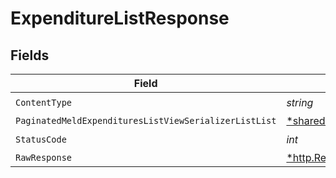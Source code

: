 # ExpenditureListResponse


## Fields

| Field                                                                                                                                     | Type                                                                                                                                      | Required                                                                                                                                  | Description                                                                                                                               |
| ----------------------------------------------------------------------------------------------------------------------------------------- | ----------------------------------------------------------------------------------------------------------------------------------------- | ----------------------------------------------------------------------------------------------------------------------------------------- | ----------------------------------------------------------------------------------------------------------------------------------------- |
| `ContentType`                                                                                                                             | *string*                                                                                                                                  | :heavy_check_mark:                                                                                                                        | N/A                                                                                                                                       |
| `PaginatedMeldExpendituresListViewSerializerListList`                                                                                     | [*shared.PaginatedMeldExpendituresListViewSerializerListList](../../models/shared/paginatedmeldexpenditureslistviewserializerlistlist.md) | :heavy_minus_sign:                                                                                                                        | N/A                                                                                                                                       |
| `StatusCode`                                                                                                                              | *int*                                                                                                                                     | :heavy_check_mark:                                                                                                                        | N/A                                                                                                                                       |
| `RawResponse`                                                                                                                             | [*http.Response](https://pkg.go.dev/net/http#Response)                                                                                    | :heavy_minus_sign:                                                                                                                        | N/A                                                                                                                                       |